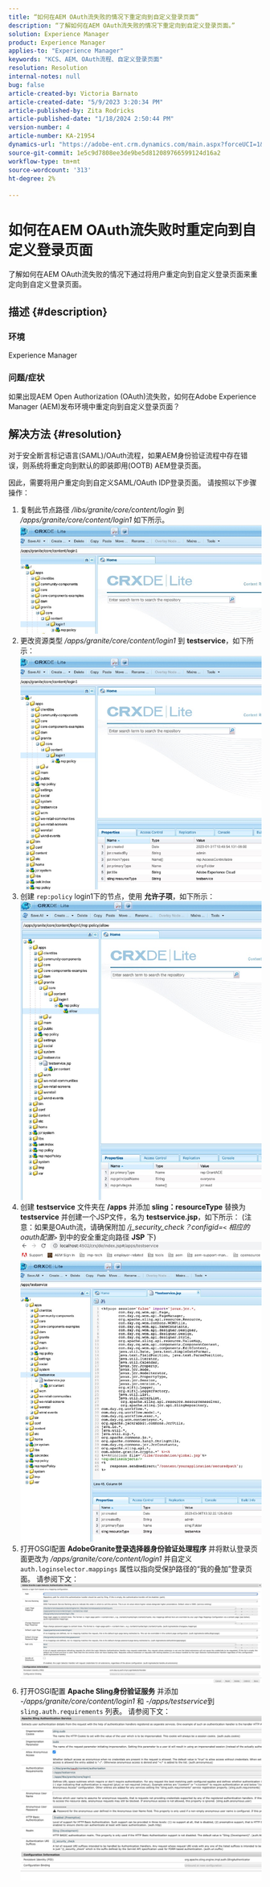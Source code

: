 ```yaml
---
title: “如何在AEM OAuth流失败的情况下重定向到自定义登录页面”
description: “了解如何在AEM OAuth流失败的情况下重定向到自定义登录页面。”
solution: Experience Manager
product: Experience Manager
applies-to: "Experience Manager"
keywords: "KCS、AEM、OAuth流程、自定义登录页面"
resolution: Resolution
internal-notes: null
bug: false
article-created-by: Victoria Barnato
article-created-date: "5/9/2023 3:20:34 PM"
article-published-by: Zita Rodricks
article-published-date: "1/18/2024 2:50:44 PM"
version-number: 4
article-number: KA-21954
dynamics-url: "https://adobe-ent.crm.dynamics.com/main.aspx?forceUCI=1&pagetype=entityrecord&etn=knowledgearticle&id=08a22b08-7dee-ed11-8849-6045bd0065b6"
source-git-commit: 1e5c9d7808ee3de9be5d812089766599124d16a2
workflow-type: tm+mt
source-wordcount: '313'
ht-degree: 2%

---
```


# 如何在AEM OAuth流失败时重定向到自定义登录页面


了解如何在AEM OAuth流失败的情况下通过将用户重定向到自定义登录页面来重定向到自定义登录页面。

## 描述 {#description}


### <b>环境</b>

Experience Manager



### <b>问题/症状</b>

如果出现AEM Open Authorization (OAuth)流失败，如何在Adobe Experience Manager (AEM)发布环境中重定向到自定义登录页面？


## 解决方法 {#resolution}


对于安全断言标记语言(SAML)/OAuth流程，如果AEM身份验证流程中存在错误，则系统将重定向到默认的即装即用(OOTB) AEM登录页面。

因此，需要将用户重定向到自定义SAML/OAuth IDP登录页面。 请按照以下步骤操作：

1. 复制此节点路径 */libs/granite/core/content/login* 到 */apps/granite/core/content/login1* 如下所示。![](assets/704db5a9-53eb-ed11-a7c6-6045bd006e5a.png)
2. 更改资源类型 */apps/granite/core/content/login1* 到 <b>testservice</b>，如下所示：![](assets/25e0ebb5-ede4-ed11-a7c7-6045bd006a22.png)
3. 创建 `rep:policy` login1下的节点，使用 <b>允许子项</b>，如下所示：![](assets/cc0347ce-ede4-ed11-a7c7-6045bd006a22.png)
4. 创建 <b>testservice</b> 文件夹在 <b>/apps</b> 并添加 <b>sling：resourceType</b> 替换为 <b>testservice</b> 并创建一个JSP文件，名为 <b>testservice.jsp</b>，如下所示： (注意：如果是OAuth流，请确保附加 */j_security_check？configid=`<` 相应的oauth配置`>`* 到中的安全重定向路径 <b>JSP</b> 下)![](assets/aec657e1-ede4-ed11-a7c7-6045bd006a22.png)
5. 打开OSGI配置 <b>AdobeGranite登录选择器身份验证处理程序</b> 并将默认登录页面更改为 */apps/granite/core/content/login1* 并自定义 `auth.loginselector.mappings` 属性以指向受保护路径的“我的叠加”登录页面。 请参阅下文：![](assets/b45869f6-ede4-ed11-a7c7-6045bd006a22.png)
6. 打开OSGI配置 <b>Apache Sling身份验证服务</b> 并添加 *-/apps/granite/core/content/login1* 和 *-/apps/testservice*&#x200B;到 `sling.auth.requirements` 列表。 请参阅下文：![](assets/494fad08-eee4-ed11-a7c7-6045bd006a22.png)


